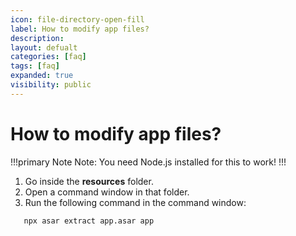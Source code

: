 ```yaml
---
icon: file-directory-open-fill
label: How to modify app files?
description: 
layout: defualt
categories: [faq]
tags: [faq]
expanded: true
visibility: public
---
```

# How to modify app files?
!!!primary Note
Note: You need Node.js installed for this to work!
!!!

1. Go inside the **resources** folder.
2. Open a command window in that folder.
3. Run the following command in the command window:

```bash
   npx asar extract app.asar app
```